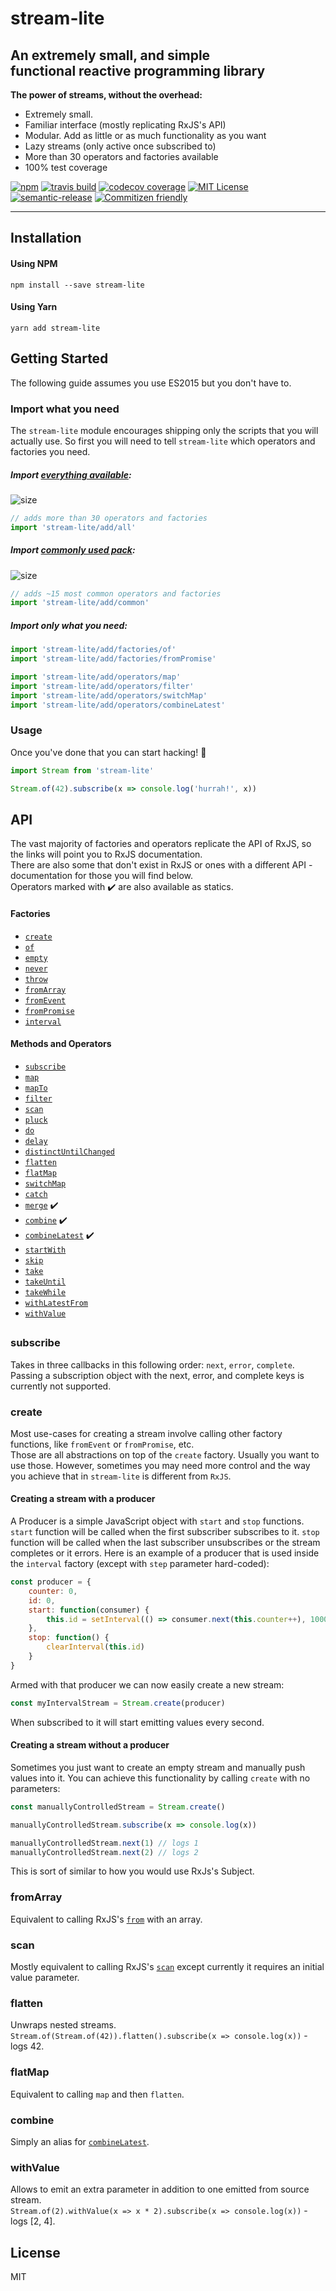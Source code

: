 # stream-lite
<h2>An extremely small, and simple<br />functional reactive programming library</h2>

**The power of streams, without the overhead:**

- Extremely small.
- Familiar interface (mostly replicating RxJS's API)
- Modular. Add as little or as much functionality as you want
- Lazy streams (only active once subscribed to)
- More than 30 operators and factories available
- 100% test coverage

[![npm](https://img.shields.io/npm/v/stream-lite.svg?style=flat-square)](http://npm.im/stream-lite)
[![travis build](https://img.shields.io/travis/pshev/stream-lite.svg?style=flat-square)](https://travis-ci.org/pshev/stream-lite)
[![codecov coverage](https://img.shields.io/codecov/c/github/pshev/stream-lite.svg?style=flat-square)](https://codecov.io/gh/pshev/stream-lite)
[![MIT License](https://img.shields.io/npm/l/stream-lite.svg?style=flat-square)](https://opensource.org/licenses/MIT)
[![semantic-release](https://img.shields.io/badge/%20%20%F0%9F%93%A6%F0%9F%9A%80-semantic--release-e10079.svg?style=flat-square)](https://github.com/semantic-release/semantic-release)
[![Commitizen friendly](https://img.shields.io/badge/commitizen-friendly-brightgreen.svg?style=flat-square)](http://commitizen.github.io/cz-cli/)

---

## Installation

#### Using NPM
```text
npm install --save stream-lite
```

#### Using Yarn
```text
yarn add stream-lite
```

## Getting Started

The following guide assumes you use ES2015 but you don't have to.

### Import what you need

The `stream-lite` module encourages shipping only the scripts that you will actually use. 
So first you will need to tell `stream-lite` which operators and factories you need.

##### Import [everything available](https://github.com/pshev/stream-lite/blob/master/src/add/all.js#L1-L99):
![size](https://img.shields.io/badge/gzip%20size-2KB-brightgreen.svg?style=flat-square)
```js
// adds more than 30 operators and factories
import 'stream-lite/add/all' 
```

##### Import [commonly used pack](https://github.com/pshev/stream-lite/blob/master/src/add/common.js#L1-L99):
![size](https://img.shields.io/badge/gzip%20size-1.26KB-brightgreen.svg?style=flat-square)
```js
// adds ~15 most common operators and factories
import 'stream-lite/add/common' 
```

##### Import only what you need:
```js
import 'stream-lite/add/factories/of' 
import 'stream-lite/add/factories/fromPromise' 

import 'stream-lite/add/operators/map' 
import 'stream-lite/add/operators/filter'
import 'stream-lite/add/operators/switchMap' 
import 'stream-lite/add/operators/combineLatest' 
```

### Usage

Once you've done that you can start hacking! 🙌
```js
import Stream from 'stream-lite'

Stream.of(42).subscribe(x => console.log('hurrah!', x))
```

## API

The vast majority of factories and operators replicate the API of RxJS, so the links will point you to RxJS documentation.<br/>
There are also some that don't exist in RxJS or ones with a different API - documentation for those you will find below.<br/>
Operators marked with ✔️ are also available as statics.

#### Factories
- [`create`](#create)
- [`of`](https://www.learnrxjs.io/operators/creation/of.html)
- [`empty`](https://www.learnrxjs.io/operators/creation/empty.html)
- [`never`](https://github.com/Reactive-Extensions/RxJS/blob/master/doc/api/core/operators/never.md)
- [`throw`](https://www.learnrxjs.io/operators/creation/throw.html)
- [`fromArray`](#fromArray)
- [`fromEvent`](https://www.learnrxjs.io/operators/creation/fromevent.html)
- [`fromPromise`](https://www.learnrxjs.io/operators/creation/frompromise.html)
- [`interval`](https://www.learnrxjs.io/operators/creation/interval.html)

#### Methods and Operators
- [`subscribe`](#subscribe)
- [`map`](https://www.learnrxjs.io/operators/transformation/map.html)
- [`mapTo`](https://www.learnrxjs.io/operators/transformation/mapto.html)
- [`filter`](https://www.learnrxjs.io/operators/filtering/filter.html)
- [`scan`](#scan)
- [`pluck`](https://www.learnrxjs.io/operators/transformation/pluck.html)
- [`do`](https://www.learnrxjs.io/operators/utility/do.html)
- [`delay`](https://www.learnrxjs.io/operators/utility/delay.html)
- [`distinctUntilChanged`](https://www.learnrxjs.io/operators/filtering/distinctuntilchanged.html)
- [`flatten`](#flatten)
- [`flatMap`](#flatMap)
- [`switchMap`](https://www.learnrxjs.io/operators/transformation/switchmap.html)
- [`catch`](https://www.learnrxjs.io/operators/error_handling/catch.html)
- [`merge`](https://www.learnrxjs.io/operators/combination/merge.html) ✔️
- [`combine`](#combine) ✔️
- [`combineLatest`](https://www.learnrxjs.io/operators/combination/combinelatest.html) ✔️
- [`startWith`](https://www.learnrxjs.io/operators/combination/startwith.html)
- [`skip`](https://www.learnrxjs.io/operators/filtering/skip.html)
- [`take`](https://www.learnrxjs.io/operators/filtering/take.html)
- [`takeUntil`](https://www.learnrxjs.io/operators/filtering/takeuntil.html)
- [`takeWhile`](https://www.learnrxjs.io/operators/filtering/takewhile.html)
- [`withLatestFrom`](https://www.learnrxjs.io/operators/combination/withlatestfrom.html)
- [`withValue`](#withValue)

## 

### <a id="subscribe"></a> subscribe

Takes in three callbacks in this following order: `next`, `error`, `complete`.<br/>
Passing a subscription object with the next, error, and complete keys is currently not supported.

### <a id="create"></a> create

Most use-cases for creating a stream involve calling other factory functions, like `fromEvent` or `fromPromise`, etc.<br/>
Those are all abstractions on top of the `create` factory. Usually you want to use those.
However, sometimes you may need more control and the way you achieve that in `stream-lite` is different from `RxJS`.

#### Creating a stream with a producer

A Producer is a simple JavaScript object with `start` and `stop` functions. `start` function will be called when the first subscriber subscribes to it.
`stop` function will be called when the last subscriber unsubscribes or the stream completes or it errors.
Here is an example of a producer that is used inside the `interval` factory (except with `step` parameter hard-coded):
```js
const producer = {
	counter: 0,
	id: 0,
	start: function(consumer) {
		this.id = setInterval(() => consumer.next(this.counter++), 1000)
	},
	stop: function() {
		clearInterval(this.id)
	}
}
```
Armed with that producer we can now easily create a new stream:
<br/>
```js
const myIntervalStream = Stream.create(producer) 
```
When subscribed to it will start emitting values every second.

#### Creating a stream without a producer

Sometimes you just want to create an empty stream and manually push values into it.
You can achieve this functionality by calling `create` with no parameters:
<br/>
```js
const manuallyControlledStream = Stream.create() 

manuallyControlledStream.subscribe(x => console.log(x))

manuallyControlledStream.next(1) // logs 1
manuallyControlledStream.next(2) // logs 2
```
This is sort of similar to how you would use RxJs's Subject.

### <a id="fromArray"></a> fromArray

Equivalent to calling RxJS's [`from`](https://www.learnrxjs.io/operators/creation/from.html) with an array.

### <a id="scan"></a> scan

Mostly equivalent to calling RxJS's [`scan`](https://www.learnrxjs.io/operators/transformation/scan.html) except currently it requires an initial value parameter.

### <a id="flatten"></a> flatten

Unwraps nested streams.<br/>
`Stream.of(Stream.of(42)).flatten().subscribe(x => console.log(x))` - logs 42.

### <a id="flatMap"></a> flatMap

Equivalent to calling `map` and then `flatten`.

### <a id="combine"></a> combine

Simply an alias for [`combineLatest`](https://www.learnrxjs.io/operators/transformation/scan.html).

### <a id="withValue"></a> withValue

Allows to emit an extra parameter in addition to one emitted from source stream.<br/>
`Stream.of(2).withValue(x => x * 2).subscribe(x => console.log(x))` - logs [2, 4].

## License
MIT